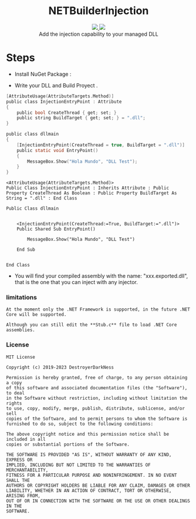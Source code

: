 <h1 align="center">NETBuilderInjection</h1>
<p align="center">
  <a href="https://github.com/DestroyerDarkNess/NETBuilderInjection/blob/master/LICENSE">
    <img src="https://img.shields.io/github/license/Rebzzel/kiero.svg?style=flat-square"/>
  </a>
   <img src="https://img.shields.io/badge/platform-Windows-0078d7.svg"/>
  <br>
  Add the injection capability to your managed DLL
</p>

# Steps

- Install NuGet Package :

- Write your DLL and Build Proyect .

```C
[AttributeUsage(AttributeTargets.Method)]
public class InjectionEntryPoint : Attribute
{
    public bool CreateThread { get; set; }
    public string BuildTarget { get; set; } = ".dll";
}

public class dllmain
{
    [InjectionEntryPoint(CreateThread = true, BuildTarget = ".dll")]
    public static void EntryPoint()
    {
        MessageBox.Show("Hola Mundo", "DLL Test");
    }
}
```

```VB
<AttributeUsage(AttributeTargets.Method)>
Public Class InjectionEntryPoint : Inherits Attribute : Public Property CreateThread As Boolean : Public Property BuildTarget As String = ".dll" : End Class

Public Class dllmain


    <InjectionEntryPoint(CreateThread:=True, BuildTarget:=".dll")>
    Public Shared Sub EntryPoint()

        MessageBox.Show("Hola Mundo", "DLL Test")

    End Sub


End Class
```
- You will find your compiled assembly with the name: "xxx.exported.dll", that is the one that you can inject with any injector.

### limitations

```VB
At the moment only the .NET Framework is supported, in the future .NET Core will be supported.

Although you can still edit the **Stub.c** file to load .NET Core assemblies.
```
  
### License
```
MIT License

Copyright (c) 2019-2023 DestroyerDarkNess

Permission is hereby granted, free of charge, to any person obtaining a copy
of this software and associated documentation files (the "Software"), to deal
in the Software without restriction, including without limitation the rights
to use, copy, modify, merge, publish, distribute, sublicense, and/or sell
copies of the Software, and to permit persons to whom the Software is
furnished to do so, subject to the following conditions:

The above copyright notice and this permission notice shall be included in all
copies or substantial portions of the Software.

THE SOFTWARE IS PROVIDED "AS IS", WITHOUT WARRANTY OF ANY KIND, EXPRESS OR
IMPLIED, INCLUDING BUT NOT LIMITED TO THE WARRANTIES OF MERCHANTABILITY,
FITNESS FOR A PARTICULAR PURPOSE AND NONINFRINGEMENT. IN NO EVENT SHALL THE
AUTHORS OR COPYRIGHT HOLDERS BE LIABLE FOR ANY CLAIM, DAMAGES OR OTHER
LIABILITY, WHETHER IN AN ACTION OF CONTRACT, TORT OR OTHERWISE, ARISING FROM,
OUT OF OR IN CONNECTION WITH THE SOFTWARE OR THE USE OR OTHER DEALINGS IN THE
SOFTWARE.
```






